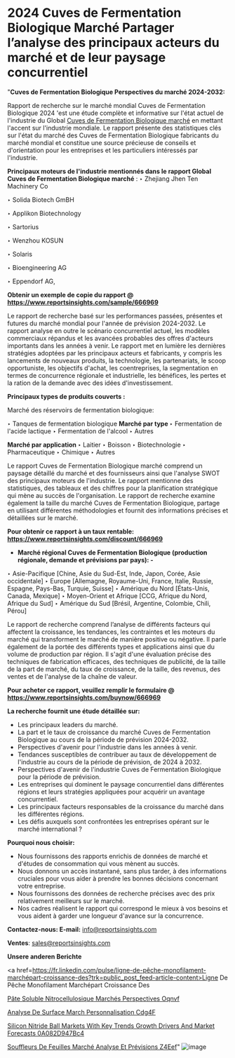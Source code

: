 # 2024 Cuves de Fermentation Biologique Marché Partager l’analyse des principaux acteurs du marché et de leur paysage concurrentiel

"<strong>Cuves de Fermentation Biologique Perspectives du marché 2024-2032:</strong>

Rapport de recherche sur le marché mondial Cuves de Fermentation Biologique 2024 'est une étude complète et informative sur l'état actuel de l'industrie du Global <a href=https://www.reportsinsights.com/sample/666969>Cuves de Fermentation Biologique marché</a> en mettant l'accent sur l'industrie mondiale. Le rapport présente des statistiques clés sur l'état du marché des Cuves de Fermentation Biologique fabricants du marché mondial et constitue une source précieuse de conseils et d'orientation pour les entreprises et les particuliers intéressés par l'industrie.

<strong>Principaux moteurs de l'industrie mentionnés dans le rapport Global Cuves de Fermentation Biologique marché</strong> :
‣ Zhejiang Jhen Ten Machinery Co

‣ Solida Biotech GmBH

‣ Applikon Biotechnology

‣ Sartorius

‣ Wenzhou KOSUN

‣ Solaris

‣ Bioengineering AG

‣ Eppendorf AG,

<strong>Obtenir un exemple de copie du rapport @ <a href=https://www.reportsinsights.com/sample/666969>https://www.reportsinsights.com/sample/666969</a></strong>

Le rapport de recherche basé sur les performances passées, présentes et futures du marché mondial pour l'année de prévision 2024-2032. Le rapport analyse en outre le scénario concurrentiel actuel, les modèles commerciaux répandus et les avancées probables des offres d'acteurs importants dans les années à venir. Le rapport met en lumière les dernières stratégies adoptées par les principaux acteurs et fabricants, y compris les lancements de nouveaux produits, la technologie, les partenariats, le scoop opportuniste, les objectifs d'achat, les coentreprises, la segmentation en termes de concurrence régionale et industrielle, les bénéfices, les pertes et la ration de la demande avec des idées d'investissement.

<strong>Principaux types de produits couverts :</strong>

Marché des réservoirs de fermentation biologique:

‣  Tanques de fermentation biologique <strong> Marché <strong> par type </strong> </strong>
‣ Fermentation de l'acide lactique
‣ Fermentation de l'alcool
‣ Autres

<strong>Marché par application </strong>
‣ Laitier
‣ Boisson
‣ Biotechnologie
‣ Pharmaceutique
‣ Chimique
‣ Autres

Le rapport Cuves de Fermentation Biologique marché comprend un paysage détaillé du marché et des fournisseurs ainsi que l'analyse SWOT des principaux moteurs de l'industrie. Le rapport mentionne des statistiques, des tableaux et des chiffres pour la planification stratégique qui mène au succès de l'organisation. Le rapport de recherche examine également la taille du marché Cuves de Fermentation Biologique, partage en utilisant différentes méthodologies et fournit des informations précises et détaillées sur le marché.

<strong>Pour obtenir ce rapport à un taux rentable: <a href=https://www.reportsinsights.com/discount/666969>https://www.reportsinsights.com/discount/666969</a></strong>
<ul>
  <li><strong>Marché régional Cuves de Fermentation Biologique (production régionale, demande et prévisions par pays): -</strong></li>
</ul>
‣ Asie-Pacifique [Chine, Asie du Sud-Est, Inde, Japon, Corée, Asie occidentale]
‣ Europe [Allemagne, Royaume-Uni, France, Italie, Russie, Espagne, Pays-Bas, Turquie, Suisse]
‣ Amérique du Nord [États-Unis, Canada, Mexique]
‣ Moyen-Orient et Afrique [CCG, Afrique du Nord, Afrique du Sud]
‣ Amérique du Sud [Brésil, Argentine, Colombie, Chili, Pérou]

Le rapport de recherche comprend l’analyse de différents facteurs qui affectent la croissance, les tendances, les contraintes et les moteurs du marché qui transforment le marché de manière positive ou négative. Il parle également de la portée des différents types et applications ainsi que du volume de production par région. Il s'agit d'une évaluation précise des techniques de fabrication efficaces, des techniques de publicité, de la taille de la part de marché, du taux de croissance, de la taille, des revenus, des ventes et de l'analyse de la chaîne de valeur.

<strong>Pour acheter ce rapport, veuillez remplir le formulaire @   <a href=https://www.reportsinsights.com/buynow/666969>https://www.reportsinsights.com/buynow/666969</a></strong>

<strong>La recherche fournit une étude détaillée sur:</strong>
<ul>
  <li>Les principaux leaders du marché.</li>
  <li>La part et le taux de croissance du marché Cuves de Fermentation Biologique au cours de la période de prévision 2024-2032.</li>
  <li>Perspectives d'avenir pour l'industrie dans les années à venir.</li>
  <li>Tendances susceptibles de contribuer au taux de développement de l'industrie au cours de la période de prévision, de 2024 à 2032.</li>
  <li>Perspectives d'avenir de l'industrie Cuves de Fermentation Biologique pour la période de prévision.</li>
  <li>Les entreprises qui dominent le paysage concurrentiel dans différentes régions et leurs stratégies appliquées pour acquérir un avantage concurrentiel.</li>
  <li>Les principaux facteurs responsables de la croissance du marché dans les différentes régions.</li>
  <li>Les défis auxquels sont confrontées les entreprises opérant sur le marché international ?</li>
</ul>
<strong>Pourquoi nous choisir:</strong>
<ul>
  <li>Nous fournissons des rapports enrichis de données de marché et d'études de consommation qui vous mènent au succès.</li>
  <li>Nous donnons un accès instantané, sans plus tarder, à des informations cruciales pour vous aider à prendre les bonnes décisions concernant votre entreprise.</li>
  <li>Nous fournissons des données de recherche précises avec des prix relativement meilleurs sur le marché.</li>
  <li>Nos cadres réalisent le rapport qui correspond le mieux à vos besoins et vous aident à garder une longueur d'avance sur la concurrence.</li>
</ul>
<strong>Contactez-nous:
</strong><strong>E-mail:</strong> <a href=mailto:info@reportsinsights.com>info@reportsinsights.com</a>

<strong>Ventes</strong>: <a href=mailto:sales@reportsinsights.com>sales@reportsinsights.com</a>

<strong>Unsere anderen Berichte</strong>

<a href=https://fr.linkedin.com/pulse/ligne-de-pêche-monofilament-marchépart-croissance-des?trk=public_post_feed-article-content>Ligne De Pêche Monofilament Marchépart Croissance Des</a>

<a href=https://fr.linkedin.com/pulse/pâte-soluble-nitrocellulosique-marchés-perspectives-oqnvf/>Pâte Soluble Nitrocellulosique Marchés Perspectives Oqnvf</a>

<a href=https://www.linkedin.com/pulse/analyse-de-surface-march%C3%A9-personnalisation-cdg4f/>Analyse De Surface March Personnalisation Cdg4F</a>

<a href=https://medium.com/@anuragakarte041/silicon-nitride-ball-markets-with-key-trends-growth-drivers-and-market-forecasts-0a082d947bc4>Silicon Nitride Ball Markets With Key Trends Growth Drivers And Market Forecasts 0A082D947Bc4</a>

<a href=https://fr.linkedin.com/pulse/souffleurs-de-feuilles-marché-analyse-et-prévisions-z4eef/>Souffleurs De Feuilles Marché Analyse Et Prévisions Z4Eef</a>"
![image](https://github.com/daminid12/RImarketgrowth/assets/158430485/8d168ddb-42be-4afd-95f0-c3cc5d42ba0e)
